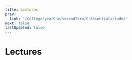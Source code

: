 ```yaml
---
title: Lectures
prev:
  link: "/College/yearOne/secondTerm/C-Essentials/index"
next: false
lastUpdated: false
---
```


# Lectures
